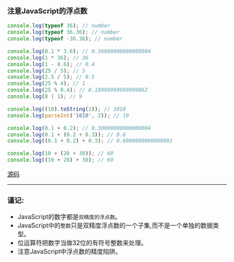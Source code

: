 ### 注意JavaScript的浮点数

```javascript
console.log(typeof 36); // number
console.log(typeof 36.36); // number
console.log(typeof -36.36); // number

console.log(0.1 * 3.6); // 0.36000000000000004
console.log(1 * 36); // 36
console.log(1 - 0.6); // 0.4
console.log(25 / 5); // 5
console.log(2.5 / 5); // 0.5
console.log(25 % 4); // 1
console.log(25 % 0.4); // 0.19999999999999862
console.log(8 | 1); // 9

console.log((10).toString(2)); // 1010
console.log(parseInt('1010', 2)); // 10

console.log(0.1 + 0.2); // 0.30000000000000004
console.log(0.1 + (0.2 + 0.3)); // 0.6
console.log((0.1 + 0.2) + 0.3); // 0.6000000000000001

console.log(10 + (20 + 30)); // 60
console.log((10 + 20) + 30); // 60
```

[源码](item2/demo.html)

------
### 谨记: 

+ JavaScript的数字都是`双精度的浮点数`。
+ JavaScript中的`整数`只是双精度浮点数的一个子集,而不是一个单独的数据类型。
+ 位运算符把数字当做32位的有符号整数来处理。
+ 注意JavaScript中浮点数的精度陷阱。